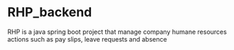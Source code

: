 # RHP_backend
RHP is a java spring boot project that manage company humane resources actions such as pay slips, leave requests and absence
